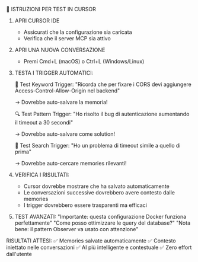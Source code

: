 
🎯 ISTRUZIONI PER TEST IN CURSOR

1. APRI CURSOR IDE
   - Assicurati che la configurazione sia caricata
   - Verifica che il server MCP sia attivo

2. APRI UNA NUOVA CONVERSAZIONE
   - Premi Cmd+L (macOS) o Ctrl+L (Windows/Linux)

3. TESTA I TRIGGER AUTOMATICI:

   📝 Test Keyword Trigger:
   "Ricorda che per fixare i CORS devi aggiungere Access-Control-Allow-Origin nel backend"
   
   → Dovrebbe auto-salvare la memoria!

   🔍 Test Pattern Trigger:
   "Ho risolto il bug di autenticazione aumentando il timeout a 30 secondi"
   
   → Dovrebbe auto-salvare come solution!

   🎯 Test Search Trigger:
   "Ho un problema di timeout simile a quello di prima"
   
   → Dovrebbe auto-cercare memories rilevanti!

4. VERIFICA I RISULTATI:
   - Cursor dovrebbe mostrare che ha salvato automaticamente
   - Le conversazioni successive dovrebbero avere contesto dalle memories
   - I trigger dovrebbero essere trasparenti ma efficaci

5. TEST AVANZATI:
   "Importante: questa configurazione Docker funziona perfettamente"
   "Come posso ottimizzare le query del database?"
   "Nota bene: il pattern Observer va usato con attenzione"

RISULTATI ATTESI:
✅ Memories salvate automaticamente
✅ Contesto iniettato nelle conversazioni
✅ AI più intelligente e contestuale
✅ Zero effort dall'utente
